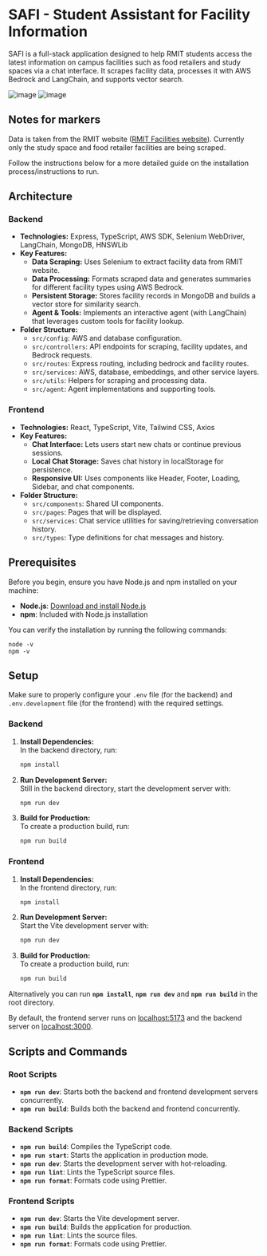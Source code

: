 # SAFI - Student Assistant for Facility Information

SAFI is a full-stack application designed to help RMIT students access the latest information on campus facilities such as food retailers and study spaces via a chat interface. It scrapes facility data, processes it with AWS Bedrock and LangChain, and supports vector search.

![image](https://github.com/user-attachments/assets/f15cc888-468c-48b9-baee-5175481f5644)
![image](https://github.com/user-attachments/assets/94ae69f0-83b8-4983-b060-337bb8c21225)




## Notes for markers

Data is taken from the RMIT website ([RMIT Facilities website](https://www.rmit.edu.au/about/our-locations-and-facilities/facilities)). Currently only the study space and food retailer facilities are being scraped.

Follow the instructions below for a more detailed guide on the installation process/instructions to run.

## Architecture

### Backend

- **Technologies:** Express, TypeScript, AWS SDK, Selenium WebDriver, LangChain, MongoDB, HNSWLib  
- **Key Features:**
  - **Data Scraping:** Uses Selenium to extract facility data from RMIT website.
  - **Data Processing:** Formats scraped data and generates summaries for different facility types using AWS Bedrock.
  - **Persistent Storage:** Stores facility records in MongoDB and builds a vector store for similarity search.
  - **Agent & Tools:** Implements an interactive agent (with LangChain) that leverages custom tools for facility lookup.
- **Folder Structure:**
  - `src/config`: AWS and database configuration.
  - `src/controllers`: API endpoints for scraping, facility updates, and Bedrock requests.
  - `src/routes`: Express routing, including bedrock and facility routes.
  - `src/services`: AWS, database, embeddings, and other service layers.
  - `src/utils`: Helpers for scraping and processing data.
  - `src/agent`: Agent implementations and supporting tools.

### Frontend

- **Technologies:** React, TypeScript, Vite, Tailwind CSS, Axios  
- **Key Features:**
  - **Chat Interface:** Lets users start new chats or continue previous sessions.
  - **Local Chat Storage:** Saves chat history in localStorage for persistence.
  - **Responsive UI:** Uses components like Header, Footer, Loading, Sidebar, and chat components.
- **Folder Structure:**
  - `src/components`: Shared UI components.
  - `src/pages`: Pages that will be displayed.
  - `src/services`: Chat service utilities for saving/retrieving conversation history.
  - `src/types`: Type definitions for chat messages and history.

## Prerequisites

Before you begin, ensure you have Node.js and npm installed on your machine:

- **Node.js**: [Download and install Node.js](https://nodejs.org/)
- **npm**: Included with Node.js installation

You can verify the installation by running the following commands:

```
node -v
npm -v
```

## Setup

Make sure to properly configure your `.env` file (for the backend) and `.env.development` file (for the frontend) with the required settings. 

### Backend

1. **Install Dependencies:**  
   In the backend directory, run:
   ```bash
   npm install
   ```

2. **Run Development Server:**  
   Still in the backend directory, start the development server with:
   ```bash
   npm run dev
   ```

3. **Build for Production:**  
   To create a production build, run:
   ```bash
   npm run build
   ```

### Frontend

1. **Install Dependencies:**  
   In the frontend directory, run:
   ```bash
   npm install
   ```

2. **Run Development Server:**  
   Start the Vite development server with:
   ```bash
   npm run dev
   ```

3. **Build for Production:**  
   To create a production build, run:
   ```bash
   npm run build
   ```

Alternatively you can run **`npm install`**, **`npm run dev`** and **`npm run build`** in the root directory.

By default, the frontend server runs on [localhost:5173](http://localhost:5173) and the backend server on [localhost:3000](http://localhost:3000).

## Scripts and Commands

### Root Scripts

- **`npm run dev`**: Starts both the backend and frontend development servers concurrently.
- **`npm run build`**: Builds both the backend and frontend concurrently.

### Backend Scripts

- **`npm run build`**: Compiles the TypeScript code.
- **`npm run start`**: Starts the application in production mode.
- **`npm run dev`**: Starts the development server with hot-reloading.
- **`npm run lint`**: Lints the TypeScript source files.
- **`npm run format`**: Formats code using Prettier.

### Frontend Scripts

- **`npm run dev`**: Starts the Vite development server.
- **`npm run build`**: Builds the application for production.
- **`npm run lint`**: Lints the source files.
- **`npm run format`**: Formats code using Prettier.
